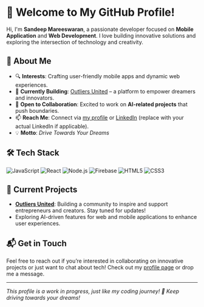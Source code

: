 # 👋 Welcome to My GitHub Profile!

Hi, I'm **Sandeep Mareeswaran**, a passionate developer focused on **Mobile Application** and **Web Development**. I love building innovative solutions and exploring the intersection of technology and creativity.

## 🌟 About Me
- 🔍 **Interests**: Crafting user-friendly mobile apps and dynamic web experiences.
- 🚀 **Currently Building**: [Outliers United](https://www.outliersunited.com/) – a platform to empower dreamers and innovators.
- 🤝 **Open to Collaboration**: Excited to work on **AI-related projects** that push boundaries.
- 📫 **Reach Me**: Connect via [my profile](https://www.outliersunited.com/sandeepm) or [LinkedIn](https://www.linkedin.com/in/sandeepmareeswaran/) (replace with your actual LinkedIn if applicable).
- 💡 **Motto**: *Drive Towards Your Dreams*

## 🛠️ Tech Stack
![JavaScript](https://img.shields.io/badge/-JavaScript-333333?style=flat&logo=javascript)
![React](https://img.shields.io/badge/-React-333333?style=flat&logo=react)
![Node.js](https://img.shields.io/badge/-Node.js-333333?style=flat&logo=node.js)
![Firebase](https://img.shields.io/badge/-Firebase-333333?style=flat&logo=firebase)
![HTML5](https://img.shields.io/badge/-HTML5-333333?style=flat&logo=html5)
![CSS3](https://img.shields.io/badge/-CSS3-333333?style=flat&logo=css3)

## 🌱 Current Projects
- **[Outliers United](https://www.outliersunited.com/)**: Building a community to inspire and support entrepreneurs and creators. Stay tuned for updates!
- Exploring AI-driven features for web and mobile applications to enhance user experiences.

## 📬 Get in Touch
Feel free to reach out if you’re interested in collaborating on innovative projects or just want to chat about tech! Check out my [profile page](https://www.outliersunited.com/sandeepm) or drop me a message.

---

*This profile is a work in progress, just like my coding journey! 🚗 Keep driving towards your dreams!*
